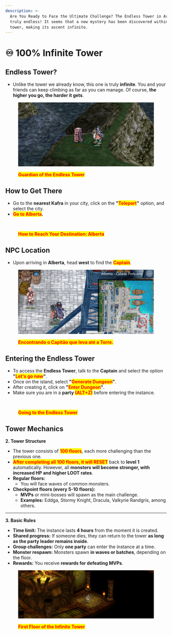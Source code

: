 ```yaml
---
description: >-
  Are You Ready to Face the Ultimate Challenge? The Endless Tower in Arkaik is
  truly endless! It seems that a new mystery has been discovered within the
  tower, making its ascent infinite.
---
```


# ♾️ 100% Infinite Tower

## **Endless Tower?**

* Unlike the tower we already know, this one is truly **infinite**. You and your friends can keep climbing as far as you can manage. Of course, **the higher you go, the harder it gets**.

<figure><img src="../.gitbook/assets/t11112.png" alt=""><figcaption><p><mark style="color:red;"><strong>Guardian of the Endless Tower</strong></mark></p></figcaption></figure>

## **How to Get There**

* Go to the **nearest Kafra** in your city, click on the **"**<mark style="color:red;">**Teleport**</mark>**"** option, and select the city.
* <mark style="color:red;">**Go to Alberta**</mark>**.**

<figure><img src="../.gitbook/assets/bb233.gif" alt=""><figcaption><p><mark style="color:red;"><strong>How to Reach Your Destination: Alberta</strong></mark></p></figcaption></figure>

## **NPC Location**

* Upon arriving in **Alberta**, head **west** to find the <mark style="color:red;">**Captain**</mark>.

<figure><img src="../.gitbook/assets/41233.png" alt=""><figcaption><p><mark style="color:red;"><strong>Encontrando o Capitão que leva até a Torre.</strong></mark></p></figcaption></figure>

## **Entering the Endless Tower**

* To access the **Endless Tower**, talk to the **Captain** and select the option **"**<mark style="color:red;">**Let's go now**</mark>**"**.
* Once on the island, select **"**<mark style="color:red;">**Generate Dungeon**</mark>**"**.
* After creating it, click on **"**<mark style="color:red;">**Enter Dungeon**</mark>**"**.
* Make sure you are in a **party&#x20;**<mark style="color:red;">**(ALT+Z)**</mark> before entering the instance.

<figure><img src="../.gitbook/assets/bb23343.gif" alt=""><figcaption><p><mark style="color:red;"><strong>Going to the Endless Tower</strong></mark></p></figcaption></figure>

## **Tower Mechanics**

**2. Tower Structure**

* The tower consists of <mark style="color:red;">**100 floors**</mark>, each more challenging than the previous one.
* <mark style="color:red;">**After completing all 100 floors, it will RESET**</mark> back to **level 1** automatically. However, all **monsters will become stronger, with increased HP and higher LOOT rates**.
* **Regular floors:**
  * You will face waves of common monsters.
* **Checkpoint floors (every 5-10 floors):**
  * **MVPs** or mini-bosses will spawn as the main challenge.
  * **Examples:** Eddga, Stormy Knight, Dracula, Valkyrie Randgris, among others.

***

**3. Basic Rules**

* **Time limit:** The instance lasts **4 hours** from the moment it is created.
* **Shared progress:** If someone dies, they can return to the tower **as long as the party leader remains inside**.
* **Group challenges:** Only **one party** can enter the instance at a time.
* **Monster respawn:** Monsters spawn **in waves or batches**, depending on the floor.
* **Rewards:** You receive **rewards for defeating MVPs**.

<figure><img src="../.gitbook/assets/12341.png" alt=""><figcaption><p><mark style="color:red;"><strong>First Floor of the Infinite Tower</strong></mark></p></figcaption></figure>
